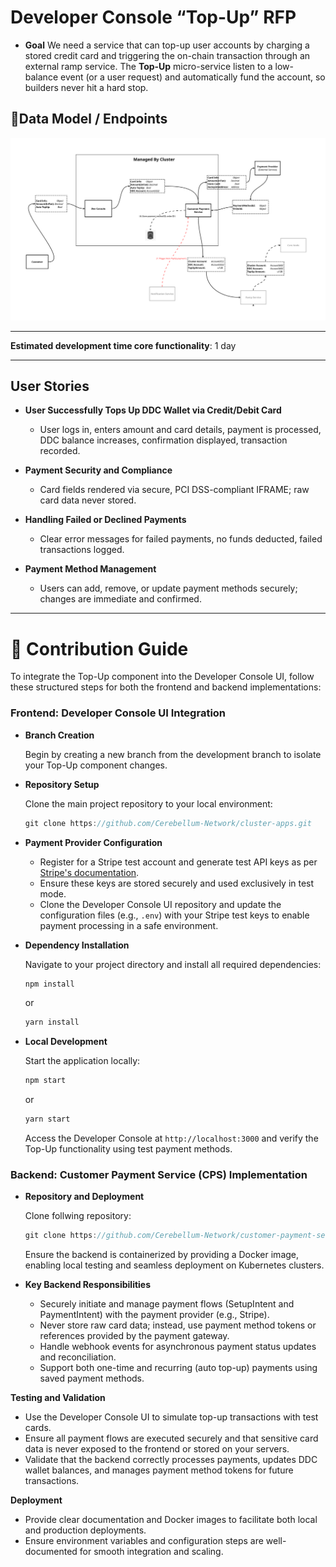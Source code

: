 # Developer Console “Top-Up” RFP

- **Goal**
  We need a service that can top-up user accounts by charging a stored credit card and triggering the on-chain transaction through an external ramp service. The **Top-Up** micro-service listen to a low-balance event (or a user request) and automatically fund the account, so builders never hit a hard stop.

## 🌲Data Model / Endpoints

![DDC Topup Data Model](https://raw.githubusercontent.com/bren-cere/TESTING/main/assets/ddc_topup_datamodel.png)

---

  **Estimated development time core functionality**: 1 day

---

## User Stories

- **User Successfully Tops Up DDC Wallet via Credit/Debit Card**
  - User logs in, enters amount and card details, payment is processed, DDC balance increases, confirmation displayed, transaction recorded.

- **Payment Security and Compliance**
  - Card fields rendered via secure, PCI DSS-compliant IFRAME; raw card data never stored.

- **Handling Failed or Declined Payments**
  - Clear error messages for failed payments, no funds deducted, failed transactions logged.

- **Payment Method Management**
  - Users can add, remove, or update payment methods securely; changes are immediate and confirmed.

---

# 🥡 Contribution Guide

To integrate the Top-Up component into the Developer Console UI, follow these structured steps for both the frontend and backend implementations:

### **Frontend: Developer Console UI Integration**

- **Branch Creation**
    
    Begin by creating a new branch from the development branch to isolate your Top-Up component changes.
    
- **Repository Setup**
    
    Clone the main project repository to your local environment:
    
    ```jsx
    git clone https://github.com/Cerebellum-Network/cluster-apps.git
    ```
    
- **Payment Provider Configuration**
    - Register for a Stripe test account and generate test API keys as per [Stripe's documentation](https://docs.stripe.com/keys).
    - Ensure these keys are stored securely and used exclusively in test mode.
    - Clone the Developer Console UI repository and update the configuration files (e.g., `.env`) with your Stripe test keys to enable payment processing in a safe environment.
- **Dependency Installation**
    
    Navigate to your project directory and install all required dependencies:
    
    ```jsx
    npm install
    ```
    
    or
    
    ```jsx
    yarn install
    ```
    
- **Local Development**
    
    Start the application locally:
    
    ```jsx
    npm start
    ```
    
    or
    
    ```jsx
    yarn start
    ```
    
    Access the Developer Console at `http://localhost:3000` and verify the Top-Up functionality using test payment methods.
    

### **Backend: Customer Payment Service (CPS) Implementation**

- **Repository and Deployment**
    
    Clone follwing repository: 
    
    ```jsx
    git clone https://github.com/Cerebellum-Network/customer-payment-service
    ```
    
    Ensure the backend is containerized by providing a Docker image, enabling local testing and seamless deployment on Kubernetes clusters.
    
- **Key Backend Responsibilities**
    - Securely initiate and manage payment flows (SetupIntent and PaymentIntent) with the payment provider (e.g., Stripe).
    - Never store raw card data; instead, use payment method tokens or references provided by the payment gateway.
    - Handle webhook events for asynchronous payment status updates and reconciliation.
    - Support both one-time and recurring (auto top-up) payments using saved payment methods.

**Testing and Validation**

- Use the Developer Console UI to simulate top-up transactions with test cards.
- Ensure all payment flows are executed securely and that sensitive card data is never exposed to the frontend or stored on your servers.
- Validate that the backend correctly processes payments, updates DDC wallet balances, and manages payment method tokens for future transactions.

**Deployment**

- Provide clear documentation and Docker images to facilitate both local and production deployments.
- Ensure environment variables and configuration steps are well-documented for smooth integration and scaling.
